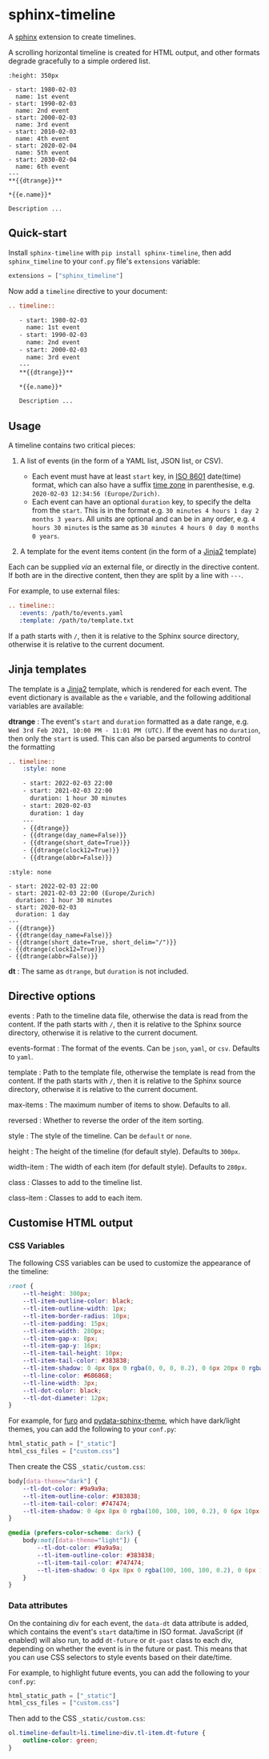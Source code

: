 # sphinx-timeline

A [sphinx](https://www.sphinx-doc.org) extension to create timelines.

A scrolling horizontal timeline is created for HTML output, and other formats degrade gracefully to a simple ordered list.

```{timeline}
:height: 350px

- start: 1980-02-03
  name: 1st event
- start: 1990-02-03
  name: 2nd event
- start: 2000-02-03
  name: 3rd event
- start: 2010-02-03
  name: 4th event
- start: 2020-02-04
  name: 5th event
- start: 2030-02-04
  name: 6th event
---
**{{dtrange}}**

*{{e.name}}*

Description ...
```

## Quick-start

Install `sphinx-timeline` with `pip install sphinx-timeline`,
then add `sphinx_timeline` to your `conf.py` file's `extensions` variable:

```python
extensions = ["sphinx_timeline"]
```

Now add a `timeline` directive to your document:

```restructuredtext
.. timeline::

   - start: 1980-02-03
     name: 1st event
   - start: 1990-02-03
     name: 2nd event
   - start: 2000-02-03
     name: 3rd event
   ---
   **{{dtrange}}**

   *{{e.name}}*

   Description ...
```

## Usage

A timeline contains two critical pieces:

1. A list of events (in the form of a YAML list, JSON list, or CSV).

   - Each event must have at least `start` key, in [ISO 8601](https://en.wikipedia.org/wiki/ISO_8601) date(time) format, which can also have a suffix [time zone](https://en.wikipedia.org/wiki/List_of_tz_database_time_zones) in parenthesise, e.g. `2020-02-03 12:34:56 (Europe/Zurich)`.
   - Each event can have an optional `duration` key, to specify the delta from the `start`.
     This is in the format e.g. `30 minutes 4 hours 1 day 2 months 3 years`.
     All units are optional and can be in any order, e.g. `4 hours 30 minutes` is the same as `30 minutes 4 hours 0 day 0 months 0 years`.

2. A template for the event items content (in the form of a [Jinja2](https://jinja.palletsprojects.com) template)

Each can be supplied *via* an external file, or directly in the directive content.
If both are in the directive content, then they are split by a line with `---`.

For example, to use external files:

```restructuredtext
.. timeline::
   :events: /path/to/events.yaml
   :template: /path/to/template.txt
```

If a path starts with `/`, then it is relative to the Sphinx source directory, otherwise it is relative to the current document.

## Jinja templates

The template is a [Jinja2](https://jinja.palletsprojects.com) template, which is rendered for each event.
The event dictionary is available as the `e` variable, and the following additional variables are available:

**dtrange**
: The event's `start` and `duration` formatted as a date range, e.g. `Wed 3rd Feb 2021, 10:00 PM - 11:01 PM (UTC)`.
  If the event has no `duration`, then only the `start` is used.
  This can also be parsed arguments to control the formatting

  ```restructuredtext
  .. timeline::
      :style: none

      - start: 2022-02-03 22:00
      - start: 2021-02-03 22:00
        duration: 1 hour 30 minutes
      - start: 2020-02-03
        duration: 1 day
      ---
      - {{dtrange}}
      - {{dtrange(day_name=False)}}
      - {{dtrange(short_date=True)}}
      - {{dtrange(clock12=True)}}
      - {{dtrange(abbr=False)}}
  ```

  ```{timeline}
  :style: none

  - start: 2022-02-03 22:00
  - start: 2021-02-03 22:00 (Europe/Zurich)
    duration: 1 hour 30 minutes
  - start: 2020-02-03
    duration: 1 day
  ---
  - {{dtrange}}
  - {{dtrange(day_name=False)}}
  - {{dtrange(short_date=True, short_delim="/")}}
  - {{dtrange(clock12=True)}}
  - {{dtrange(abbr=False)}}
  ```

**dt**
: The same as `dtrange`, but `duration` is not included.

## Directive options

events
: Path to the timeline data file, otherwise the data is read from the content.
  If the path starts with `/`, then it is relative to the Sphinx source directory, otherwise it is relative to the current document.

events-format
: The format of the events. Can be `json`, `yaml`, or `csv`. Defaults to `yaml`.

template
: Path to the template file, otherwise the template is read from the content.
  If the path starts with `/`, then it is relative to the Sphinx source directory, otherwise it is relative to the current document.

max-items
: The maximum number of items to show. Defaults to all.

reversed
: Whether to reverse the order of the item sorting.

style
: The style of the timeline. Can be `default` or `none`.

height
: The height of the timeline (for default style). Defaults to `300px`.

width-item
: The width of each item (for default style). Defaults to `280px`.

class
: Classes to add to the timeline list.

class-item
: Classes to add to each item.

## Customise HTML output

### CSS Variables

The following CSS variables can be used to customize the appearance of the timeline:

```css
:root {
    --tl-height: 300px;
    --tl-item-outline-color: black;
    --tl-item-outline-width: 1px;
    --tl-item-border-radius: 10px;
    --tl-item-padding: 15px;
    --tl-item-width: 280px;
    --tl-item-gap-x: 8px;
    --tl-item-gap-y: 16px;
    --tl-item-tail-height: 10px;
    --tl-item-tail-color: #383838;
    --tl-item-shadow: 0 4px 8px 0 rgba(0, 0, 0, 0.2), 0 6px 20px 0 rgba(0, 0, 0, 0.19);
    --tl-line-color: #686868;
    --tl-line-width: 3px;
    --tl-dot-color: black;
    --tl-dot-diameter: 12px;
}
```

For example, for [furo](https://github.com/pradyunsg/furo) and [pydata-sphinx-theme](https://github.com/pydata/pydata-sphinx-theme), which have dark/light themes, you can add the following to your `conf.py`:

```python
html_static_path = ["_static"]
html_css_files = ["custom.css"]
```

Then create the CSS `_static/custom.css`:

```css
body[data-theme="dark"] {
    --tl-dot-color: #9a9a9a;
    --tl-item-outline-color: #383838;
    --tl-item-tail-color: #747474;
    --tl-item-shadow: 0 4px 8px 0 rgba(100, 100, 100, 0.2), 0 6px 10px 0 rgba(100, 100, 100, 0.19);
}

@media (prefers-color-scheme: dark) {
    body:not([data-theme="light"]) {
        --tl-dot-color: #9a9a9a;
        --tl-item-outline-color: #383838;
        --tl-item-tail-color: #747474;
        --tl-item-shadow: 0 4px 8px 0 rgba(100, 100, 100, 0.2), 0 6px 10px 0 rgba(100, 100, 100, 0.19);
    }
}
```

### Data attributes

On the containing div for each event, the `data-dt` data attribute is added, which contains the event's `start` data/time in ISO format.
JavaScript (if enabled) will also run, to add `dt-future` or `dt-past` class to each div, depending on whether the event is in the future or past.
This means that you can use CSS selectors to style events based on their date/time.

For example, to highlight future events, you can add the following to your `conf.py`:

```python
html_static_path = ["_static"]
html_css_files = ["custom.css"]
```

Then add to the CSS `_static/custom.css`:

```css
ol.timeline-default>li.timeline>div.tl-item.dt-future {
    outline-color: green;
}
```
